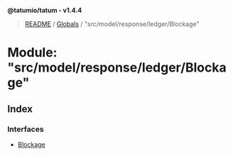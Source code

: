 **@tatumio/tatum - v1.4.4**

> [README](../README.md) / [Globals](../globals.md) / "src/model/response/ledger/Blockage"

# Module: "src/model/response/ledger/Blockage"

## Index

### Interfaces

* [Blockage](../interfaces/_src_model_response_ledger_blockage_.blockage.md)
